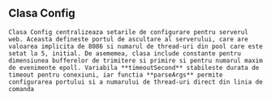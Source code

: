 ## Clasa Config
    Clasa Config centralizeaza setarile de configurare pentru serverul web. Aceasta defineste portul de ascultare al serverului, care are valoarea implicita de 8086 si numarul de thread-uri din pool care este setat la 5, initial. De asememea, clasa include constante pentru dimensiunea bufferelor de trimitere si primire si pentru numarul maxim de evenimente epoll. Variabila **timeoutSecond** stabileste durata de timeout pentru conexiuni, iar functia **parseArgs** permite configurarea portului si a numarului de thread-uri direct din linia de comanda